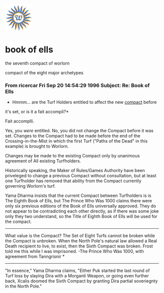![wsun](assets/wsun.gif)

# book of ells

the seventh compact of worlorn

compact of the eight major archetypes

### From ricercar Fri Sep 20 14:54:29 1996 Subject: Re: Book of Ells

 * Hmmm... are the Turf Holders entitled to affect the new  [compact](compact.md)  before

 it's set, or is it a fait accompli?* 

 Fait accomplli. 

 Yes, you _were_ entitled. No, you did not change the Compact before it was set. Changes to the Compact had to be made before the end of the Crossing-in-the-Mist in which the first Turf ("Paths of the Dead" in this example) is brought to Worlorn. 

 Changes may be made to the existing Compact only by unanimous agreement of All existing Turfholders. 

 Historically speaking, the Maker of Rules/Games Authority have been priveleged to change a previous Compact without consultation, but at least one Turfholder has removed that ability from the Compact currently governing Worlorn's turf. 

 Yama Dharma insists that the current Compact between Turfholders is is The Eighth Book of Ells, but The Prince Who Was 1000 claims there were only six previous editions of the Book of Ells universally approved. They do not appear to be contradicting each other directly, as if there was some joke only they two understand, so the Title of Eighth Book of Ells will be used for the compact. 

---

 What value is the Compact? The Set of Eight Turfs cannot be broken while the Compact is unbroken. When the North Pole's natural law allowed a Real Death recipient to live, to exist, then the Sixth Compact was broken. Frost told me this while I was imprisoned. 
-The Prince Who Was 1000, with agreement from Tanngrisnir * 

---

 "In essence," Yama Dharma claims, "Either Puk started the last round of Turf loss by slaying Dira with a Morganti Weapon, or going even further back, Xcalis doomed the Sixth Compact by granting Dira partial soveriegnty in the North Pole." 

 